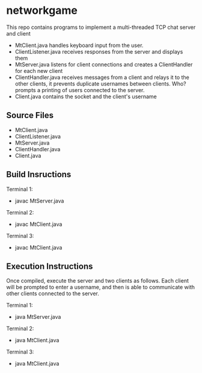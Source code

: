 # networkgame

This repo contains programs to implement a multi-threaded TCP chat server and client

* MtClient.java handles keyboard input from the user.
* ClientListener.java receives responses from the server and displays them
* MtServer.java listens for client connections and creates a ClientHandler for each new client
* ClientHandler.java receives messages from a client and relays it to the other clients, it prevents duplicate usernames between clients. Who? prompts a printing of users connected to the server. 
* Client.java contains the socket and the client's username

## Source Files

* MtClient.java 
* ClientListener.java
* MtServer.java 
* ClientHandler.java 
* Client.java

## Build Insructions

Terminal 1:
* javac MtServer.java

Terminal 2:
* javac MtClient.java

Terminal 3:
* javac MtClient.java

## Execution Instructions

Once compiled, execute the server and two clients as follows. Each client will be prompted to enter a username, and then is able to communicate with other clients connected to the server.

Terminal 1:
* java MtServer.java

Terminal 2:
* java MtClient.java

Terminal 3:
* java MtClient.java
